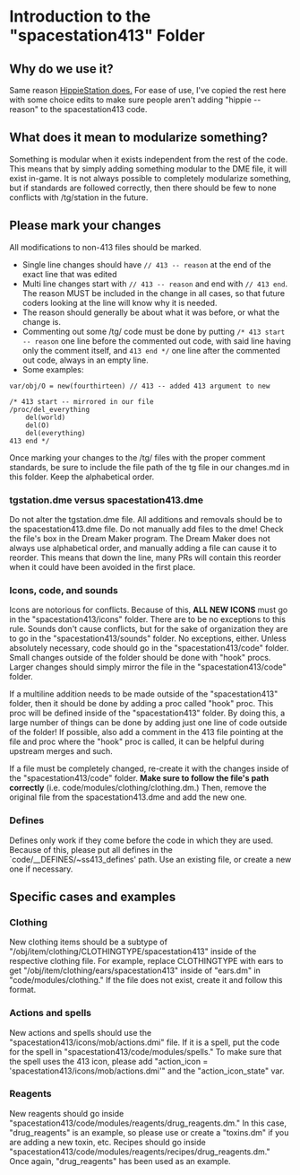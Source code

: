# Introduction to the "spacestation413" Folder

## Why do we use it?

Same reason [HippieStation does.](https://github.com/HippieStation/HippieStation/blob/master/hippiestation/README.md) For ease of use, I've copied the rest here with some choice edits to make sure people aren't adding "hippie -- reason" to the spacestation413 code.

## What does it mean to modularize something?

Something is modular when it exists independent from the rest of the code. This means that by simply adding something modular to the DME file, it will exist in-game. It is not always possible to completely modularize something, but if standards are followed correctly, then there should be few to none conflicts with /tg/station in the future.

## Please mark your changes

All modifications to non-413 files should be marked.

- Single line changes should have `// 413 -- reason` at the end of the exact line that was edited
- Multi line changes start with `// 413 -- reason` and end with `// 413 end`. The reason MUST be included in the change in all cases, so that future coders looking at the line will know why it is needed.
- The reason should generally be about what it was before, or what the change is.
- Commenting out some /tg/ code must be done by putting `/* 413 start -- reason` one line before the commented out code, with said line having only the comment itself, and `413 end */` one line after the commented out code, always in an empty line.
- Some examples:
```
var/obj/O = new(fourthirteen) // 413 -- added 413 argument to new
```
```
/* 413 start -- mirrored in our file
/proc/del_everything
	del(world)
	del(O)
	del(everything)
413 end */
```

Once marking your changes to the /tg/ files with the proper comment standards, be sure to include the file path of the tg file in our changes.md in this folder. Keep the alphabetical order.


### tgstation.dme versus spacestation413.dme

Do not alter the tgstation.dme file. All additions and removals should be to the spacestation413.dme file. Do not manually add files to the dme! Check the file's box in the Dream Maker program. The Dream Maker does not always use alphabetical order, and manually adding a file can cause it to reorder. This means that down the line, many PRs will contain this reorder when it could have been avoided in the first place.

### Icons, code, and sounds

Icons are notorious for conflicts. Because of this, **ALL NEW ICONS** must go in the "spacestation413/icons" folder. There are to be no exceptions to this rule. Sounds don't cause conflicts, but for the sake of organization they are to go in the "spacestation413/sounds" folder. No exceptions, either. Unless absolutely necessary, code should go in the "spacestation413/code" folder. Small changes outside of the folder should be done with "hook" procs. Larger changes should simply mirror the file in the "spacestation413/code" folder.

If a multiline addition needs to be made outside of the "spacestation413" folder, then it should be done by adding a proc called "hook" proc. This proc will be defined inside of the "spacestation413" folder. By doing this, a large number of things can be done by adding just one line of code outside of the folder! If possible, also add a comment in the 413 file pointing at the file and proc where the "hook" proc is called, it can be helpful during upstream merges and such.

If a file must be completely changed, re-create it with the changes inside of the "spacestation413/code" folder. **Make sure to follow the file's path correctly** (i.e. code/modules/clothing/clothing.dm.) Then, remove the original file from the spacestation413.dme and add the new one.

### Defines

Defines only work if they come before the code in which they are used. Because of this, please put all defines in the `code/__DEFINES/~ss413_defines' path. Use an existing file, or create a new one if necessary.

## Specific cases and examples

### Clothing

New clothing items should be a subtype of "/obj/item/clothing/CLOTHINGTYPE/spacestation413" inside of the respective clothing file. For example, replace CLOTHINGTYPE with ears to get "/obj/item/clothing/ears/spacestation413" inside of "ears.dm" in "code/modules/clothing." If the file does not exist, create it and follow this format.

### Actions and spells

New actions and spells should use the "spacestation413/icons/mob/actions.dmi" file. If it is a spell, put the code for the spell in "spacestation413/code/modules/spells." To make sure that the spell uses the 413 icon, please add "action_icon = 'spacestation413/icons/mob/actions.dmi'" and the "action_icon_state" var.

### Reagents

New reagents should go inside "spacestation413/code/modules/reagents/drug_reagents.dm." In this case, "drug_reagents" is an example, so please use or create a "toxins.dm" if you are adding a new toxin, etc. Recipes should go inside "spacestation413/code/modules/reagents/recipes/drug_reagents.dm." Once again, "drug_reagents" has been used as an example.
